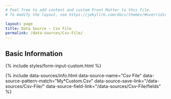 ```yaml
---
# Feel free to add content and custom Front Matter to this file.
# To modify the layout, see https://jekyllrb.com/docs/themes/#overriding-theme-defaults

layout: page
title: Data Source - Csv File
permalink: /data-sources/Csv-File/
---
```


## Basic Information

{% include styles/form-input-custom.html %}

{%
 include data-sources/info.html
    data-source-name="Csv File"
    data-source-pattern-match="My*Custom.Csv"
    data-source-save-link="/data-sources/Csv-File/"
    data-source-field-link="/data-sources/Csv-File/fields"
%}